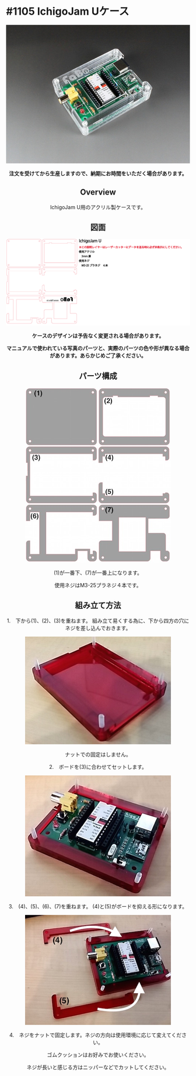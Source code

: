 # #1105 IchigoJam Uケース

<center>

![](./img/1105_case_ichigojam.jpg)
<!--COLORME-->

**注文を受けてから生産しますので、納期にお時間をいただく場合があります。**

## Overview
IchigoJam U用のアクリル製ケースです。

## 図面

![](./img/1105_case_ichigojam_cad.png)

**ケースのデザインは予告なく変更される場合があります。**

**マニュアルで使われている写真のパーツと、実際のパーツの色や形が異なる場合があります。あらかじめご了承ください。**

## パーツ構成

![](./img/ichigojam_00.jpg)

(1)が一番下、(7)が一番上になります。

使用ネジはM3-25プラネジ４本です。

## 組み立て方法
1.　下から(1)、(2)、(3)を重ねます。
組み立て易くする為に、下から四方の穴にネジを差し込んでおきます。

![](./img/ichigojam_01.jpg)

ナットでの固定はしません。

2.　ボードを(3)に合わせてセットします。

![](./img/ichigojam_02.jpg)

3.　(4)、(5)、(6)、(7)を重ねます。
(4)と(5)がボードを抑える形になります。

![](./img/ichigojam_03.jpg)

4.　ネジをナットで固定します。ネジの方向は使用環境に応じて変えてください。

ゴムクッションはお好みでお使いください。

ネジが長いと感じる方はニッパーなどでカットしてください。

